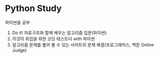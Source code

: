 # Python Study
파이썬을 공부

1. Do it! 자료구조와 함께 배우는 알고리즘 입문(파이썬)
2. 이것이 취업을 위한 코딩 테스트다 with 파이썬
3. 알고리즘 문제를 풀어 볼 수 있는 사이트의 문제 해결(프로그래머스, 백준 Online Judge)
